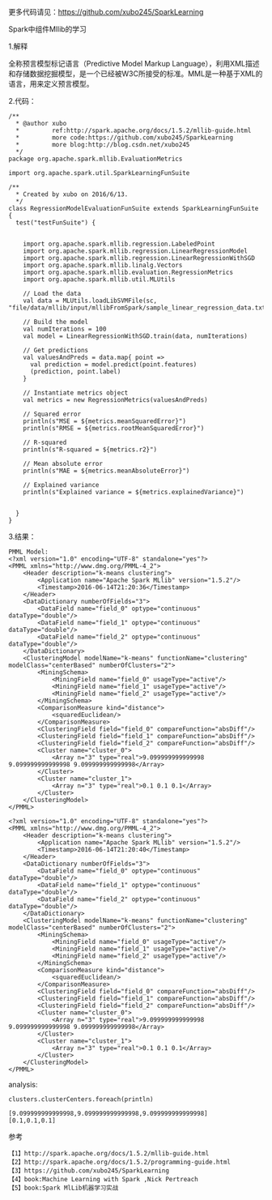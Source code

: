 
更多代码请见：https://github.com/xubo245/SparkLearning

Spark中组件Mllib的学习

1.解释

全称预言模型标记语言（Predictive Model Markup Language），利用XML描述和存储数据挖掘模型，是一个已经被W3C所接受的标准。MML是一种基于XML的语言，用来定义预言模型。



2.代码：

	/**
	  * @author xubo
	  *         ref:http://spark.apache.org/docs/1.5.2/mllib-guide.html
	  *         more code:https://github.com/xubo245/SparkLearning
	  *         more blog:http://blog.csdn.net/xubo245
	  */
	package org.apache.spark.mllib.EvaluationMetrics
	
	import org.apache.spark.util.SparkLearningFunSuite
	
	/**
	  * Created by xubo on 2016/6/13.
	  */
	class RegressionModelEvaluationFunSuite extends SparkLearningFunSuite {
	  test("testFunSuite") {
	
	
	    import org.apache.spark.mllib.regression.LabeledPoint
	    import org.apache.spark.mllib.regression.LinearRegressionModel
	    import org.apache.spark.mllib.regression.LinearRegressionWithSGD
	    import org.apache.spark.mllib.linalg.Vectors
	    import org.apache.spark.mllib.evaluation.RegressionMetrics
	    import org.apache.spark.mllib.util.MLUtils
	
	    // Load the data
	    val data = MLUtils.loadLibSVMFile(sc, "file/data/mllib/input/mllibFromSpark/sample_linear_regression_data.txt").cache()
	
	    // Build the model
	    val numIterations = 100
	    val model = LinearRegressionWithSGD.train(data, numIterations)
	
	    // Get predictions
	    val valuesAndPreds = data.map{ point =>
	      val prediction = model.predict(point.features)
	      (prediction, point.label)
	    }
	
	    // Instantiate metrics object
	    val metrics = new RegressionMetrics(valuesAndPreds)
	
	    // Squared error
	    println(s"MSE = ${metrics.meanSquaredError}")
	    println(s"RMSE = ${metrics.rootMeanSquaredError}")
	
	    // R-squared
	    println(s"R-squared = ${metrics.r2}")
	
	    // Mean absolute error
	    println(s"MAE = ${metrics.meanAbsoluteError}")
	
	    // Explained variance
	    println(s"Explained variance = ${metrics.explainedVariance}")
	
	
	  }
	}



3.结果：

	PMML Model:
	<?xml version="1.0" encoding="UTF-8" standalone="yes"?>
	<PMML xmlns="http://www.dmg.org/PMML-4_2">
	    <Header description="k-means clustering">
	        <Application name="Apache Spark MLlib" version="1.5.2"/>
	        <Timestamp>2016-06-14T21:20:36</Timestamp>
	    </Header>
	    <DataDictionary numberOfFields="3">
	        <DataField name="field_0" optype="continuous" dataType="double"/>
	        <DataField name="field_1" optype="continuous" dataType="double"/>
	        <DataField name="field_2" optype="continuous" dataType="double"/>
	    </DataDictionary>
	    <ClusteringModel modelName="k-means" functionName="clustering" modelClass="centerBased" numberOfClusters="2">
	        <MiningSchema>
	            <MiningField name="field_0" usageType="active"/>
	            <MiningField name="field_1" usageType="active"/>
	            <MiningField name="field_2" usageType="active"/>
	        </MiningSchema>
	        <ComparisonMeasure kind="distance">
	            <squaredEuclidean/>
	        </ComparisonMeasure>
	        <ClusteringField field="field_0" compareFunction="absDiff"/>
	        <ClusteringField field="field_1" compareFunction="absDiff"/>
	        <ClusteringField field="field_2" compareFunction="absDiff"/>
	        <Cluster name="cluster_0">
	            <Array n="3" type="real">9.099999999999998 9.099999999999998 9.099999999999998</Array>
	        </Cluster>
	        <Cluster name="cluster_1">
	            <Array n="3" type="real">0.1 0.1 0.1</Array>
	        </Cluster>
	    </ClusteringModel>
	</PMML>
	
	<?xml version="1.0" encoding="UTF-8" standalone="yes"?>
	<PMML xmlns="http://www.dmg.org/PMML-4_2">
	    <Header description="k-means clustering">
	        <Application name="Apache Spark MLlib" version="1.5.2"/>
	        <Timestamp>2016-06-14T21:20:40</Timestamp>
	    </Header>
	    <DataDictionary numberOfFields="3">
	        <DataField name="field_0" optype="continuous" dataType="double"/>
	        <DataField name="field_1" optype="continuous" dataType="double"/>
	        <DataField name="field_2" optype="continuous" dataType="double"/>
	    </DataDictionary>
	    <ClusteringModel modelName="k-means" functionName="clustering" modelClass="centerBased" numberOfClusters="2">
	        <MiningSchema>
	            <MiningField name="field_0" usageType="active"/>
	            <MiningField name="field_1" usageType="active"/>
	            <MiningField name="field_2" usageType="active"/>
	        </MiningSchema>
	        <ComparisonMeasure kind="distance">
	            <squaredEuclidean/>
	        </ComparisonMeasure>
	        <ClusteringField field="field_0" compareFunction="absDiff"/>
	        <ClusteringField field="field_1" compareFunction="absDiff"/>
	        <ClusteringField field="field_2" compareFunction="absDiff"/>
	        <Cluster name="cluster_0">
	            <Array n="3" type="real">9.099999999999998 9.099999999999998 9.099999999999998</Array>
	        </Cluster>
	        <Cluster name="cluster_1">
	            <Array n="3" type="real">0.1 0.1 0.1</Array>
	        </Cluster>
	    </ClusteringModel>
	</PMML>

analysis:

    clusters.clusterCenters.foreach(println)

	[9.099999999999998,9.099999999999998,9.099999999999998]
	[0.1,0.1,0.1]

参考

	【1】http://spark.apache.org/docs/1.5.2/mllib-guide.html 
	【2】http://spark.apache.org/docs/1.5.2/programming-guide.html
	【3】https://github.com/xubo245/SparkLearning
	【4】book:Machine Learning with Spark ,Nick Pertreach
    【5】book:Spark MlLib机器学习实战
